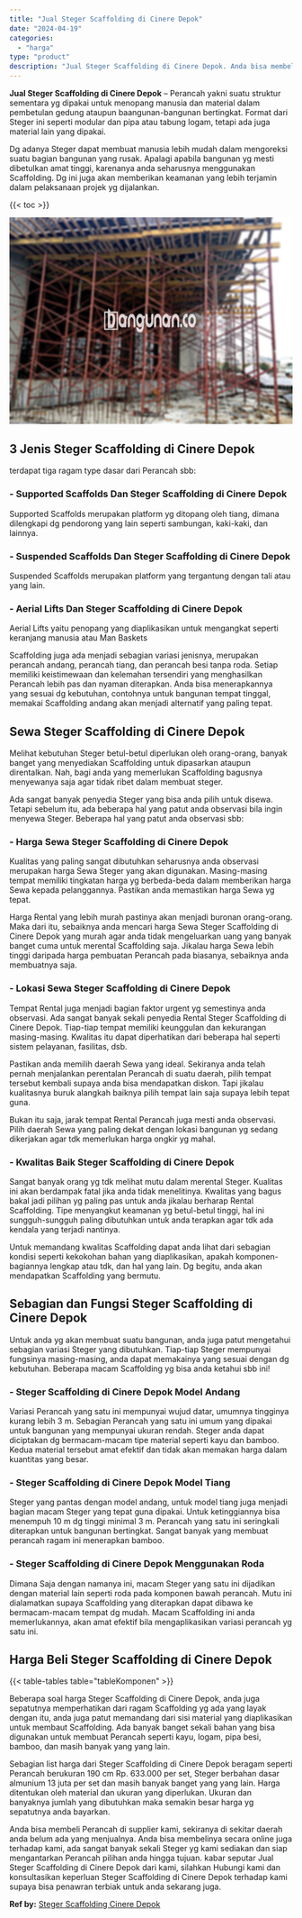 ```yaml
---
title: "Jual Steger Scaffolding di Cinere Depok"
date: "2024-04-19"
categories: 
  - "harga"
type: "product"
description: "Jual Steger Scaffolding di Cinere Depok. Anda bisa membeli Perancah di supplier kami, sekiranya di sekitar daerah anda belum ada yang menjualnya. Anda bisa m..."
---
```


**Jual Steger Scaffolding di Cinere Depok** – Perancah yakni suatu struktur sementara yg dipakai untuk menopang manusia dan material dalam pembetulan gedung ataupun baangunan-bangunan bertingkat. Format dari Steger ini seperti modular dan pipa atau tabung logam, tetapi ada juga material lain yang dipakai.

Dg adanya Steger dapat membuat manusia lebih mudah dalam mengoreksi suatu bagian bangunan yang rusak. Apalagi apabila bangunan yg mesti dibetulkan amat tinggi, karenanya anda seharusnya menggunakan Scaffolding. Dg ini juga akan memberikan keamanan yang lebih terjamin dalam pelaksanaan projek yg dijalankan.

{{< toc >}}

![Jual Steger Scaffolding di Cinere Depok](/images/sewa-scaffolding-steger-28.png)

## 3 Jenis Steger Scaffolding di Cinere Depok

terdapat tiga ragam type dasar dari Perancah sbb:

### \- Supported Scaffolds Dan Steger Scaffolding di Cinere Depok

Supported Scaffolds merupakan platform yg ditopang oleh tiang, dimana dilengkapi dg pendorong yang lain seperti sambungan, kaki-kaki, dan lainnya.

### \- Suspended Scaffolds Dan Steger Scaffolding di Cinere Depok

Suspended Scaffolds merupakan platform yang tergantung dengan tali atau yang lain.

### \- Aerial Lifts Dan Steger Scaffolding di Cinere Depok

Aerial Lifts yaitu penopang yang diaplikasikan untuk mengangkat seperti keranjang manusia atau Man Baskets

Scaffolding juga ada menjadi sebagian variasi jenisnya, merupakan perancah andang, perancah tiang, dan perancah besi tanpa roda. Setiap memiliki keistimewaan dan kelemahan tersendiri yang menghasilkan Perancah lebih pas dan nyaman diterapkan. Anda bisa menerapkannya yang sesuai dg kebutuhan, contohnya untuk bangunan tempat tinggal, memakai Scaffolding andang akan menjadi alternatif yang paling tepat.

## Sewa Steger Scaffolding di Cinere Depok

Melihat kebutuhan Steger betul-betul diperlukan oleh orang-orang, banyak banget yang menyediakan Scaffolding untuk dipasarkan ataupun direntalkan. Nah, bagi anda yang memerlukan Scaffolding bagusnya menyewanya saja agar tidak ribet dalam membuat steger.

Ada sangat banyak penyedia Steger yang bisa anda pilih untuk disewa. Tetapi sebelum itu, ada beberapa hal yang patut anda observasi bila ingin menyewa Steger. Beberapa hal yang patut anda observasi sbb:

### \- Harga Sewa Steger Scaffolding di Cinere Depok

Kualitas yang paling sangat dibutuhkan seharusnya anda observasi merupakan harga Sewa Steger yang akan digunakan. Masing-masing tempat memiliki tingkatan harga yg berbeda-beda dalam memberikan harga Sewa kepada pelanggannya. Pastikan anda memastikan harga Sewa yg tepat.

Harga Rental yang lebih murah pastinya akan menjadi buronan orang-orang. Maka dari itu, sebaiknya anda mencari harga Sewa Steger Scaffolding di Cinere Depok yang murah agar anda tidak mengeluarkan uang yang banyak banget cuma untuk merental Scaffolding saja. Jikalau harga Sewa lebih tinggi daripada harga pembuatan Perancah pada biasanya, sebaiknya anda membuatnya saja.

### \- Lokasi Sewa Steger Scaffolding di Cinere Depok

Tempat Rental juga menjadi bagian faktor urgent yg semestinya anda observasi. Ada sangat banyak sekali penyedia Rental Steger Scaffolding di Cinere Depok. Tiap-tiap tempat memiliki keunggulan dan kekurangan masing-masing. Kwalitas itu dapat diperhatikan dari beberapa hal seperti sistem pelayanan, fasilitas, dsb.

Pastikan anda memilih daerah Sewa yang ideal. Sekiranya anda telah pernah menjalankan perentalan Perancah di suatu daerah, pilih tempat tersebut kembali supaya anda bisa mendapatkan diskon. Tapi jikalau kualitasnya buruk alangkah baiknya pilih tempat lain saja supaya lebih tepat guna.

Bukan itu saja, jarak tempat Rental Perancah juga mesti anda observasi. Pilih daerah Sewa yang paling dekat dengan lokasi bangunan yg sedang dikerjakan agar tdk memerlukan harga ongkir yg mahal.

### \- Kwalitas Baik Steger Scaffolding di Cinere Depok

Sangat banyak orang yg tdk melihat mutu dalam merental Steger. Kualitas ini akan berdampak fatal jika anda tidak menelitinya. Kwalitas yang bagus bakal jadi pilihan yg paling pas untuk anda jikalau berharap Rental Scaffolding. Tipe menyangkut keamanan yg betul-betul tinggi, hal ini sungguh-sungguh paling dibutuhkan untuk anda terapkan agar tdk ada kendala yang terjadi nantinya.

Untuk memandang kwalitas Scaffolding dapat anda lihat dari sebagian kondisi seperti kekokohan bahan yang diaplikasikan, apakah komponen-bagiannya lengkap atau tdk, dan hal yang lain. Dg begitu, anda akan mendapatkan Scaffolding yang bermutu.

## Sebagian dan Fungsi Steger Scaffolding di Cinere Depok

Untuk anda yg akan membuat suatu bangunan, anda juga patut mengetahui sebagian variasi Steger yang dibutuhkan. Tiap-tiap Steger mempunyai fungsinya masing-masing, anda dapat memakainya yang sesuai dengan dg kebutuhan. Beberapa macam Scaffolding yg bisa anda ketahui sbb ini!

### \- Steger Scaffolding di Cinere Depok Model Andang

Variasi Perancah yang satu ini mempunyai wujud datar, umumnya tingginya kurang lebih 3 m. Sebagian Perancah yang satu ini umum yang dipakai untuk bangunan yang mempunyai ukuran rendah. Steger anda dapat diciptakan dg bermacam-macam tipe material seperti kayu dan bamboo. Kedua material tersebut amat efektif dan tidak akan memakan harga dalam kuantitas yang besar.

### \- Steger Scaffolding di Cinere Depok Model Tiang

Steger yang pantas dengan model andang, untuk model tiang juga menjadi bagian macam Steger yang tepat guna dipakai. Untuk ketinggiannya bisa menempuh 10 m dg tinggi minimal 3 m. Perancah yang satu ini seringkali diterapkan untuk bangunan bertingkat. Sangat banyak yang membuat perancah ragam ini menerapkan bamboo.

### \- Steger Scaffolding di Cinere Depok Menggunakan Roda

Dimana Saja dengan namanya ini, macam Steger yang satu ini dijadikan dengan material lain seperti roda pada komponen bawah perancah. Mutu ini dialamatkan supaya Scaffolding yang diterapkan dapat dibawa ke bermacam-macam tempat dg mudah. Macam Scaffolding ini anda memerlukannya, akan amat efektif bila mengaplikasikan variasi perancah yg satu ini.

## Harga Beli Steger Scaffolding di Cinere Depok

{{< table-tables table="tableKomponen" >}}

Beberapa soal harga Steger Scaffolding di Cinere Depok, anda juga sepatutnya memperhatikan dari ragam Scaffolding yg ada yang layak dengan itu, anda juga patut memandang dari sisi material yang diaplikasikan untuk membaut Scaffolding. Ada banyak banget sekali bahan yang bisa digunakan untuk membuat Perancah seperti kayu, logam, pipa besi, bamboo, dan masih banyak yang yang lain.

Sebagian list harga dari Steger Scaffolding di Cinere Depok beragam seperti Perancah berukuran 190 cm Rp. 633.000 per set, Steger berbahan dasar almunium 13 juta per set dan masih banyak banget yang yang lain. Harga ditentukan oleh material dan ukuran yang diperlukan. Ukuran dan banyaknya jumlah yang dibutuhkan maka semakin besar harga yg sepatutnya anda bayarkan.

Anda bisa membeli Perancah di supplier kami, sekiranya di sekitar daerah anda belum ada yang menjualnya. Anda bisa membelinya secara online juga terhadap kami, ada sangat banyak sekali Steger yg kami sediakan dan siap mengantarkan Perancah pilihan anda hingga tujuan. kabar seputar Jual Steger Scaffolding di Cinere Depok dari kami, silahkan Hubungi kami dan konsultasikan keperluan Steger Scaffolding di Cinere Depok terhadap kami supaya bisa penawran terbiak untuk anda sekarang juga.

**Ref by:** [Steger Scaffolding Cinere Depok](https://id.wikipedia.org/wiki/Steger)
